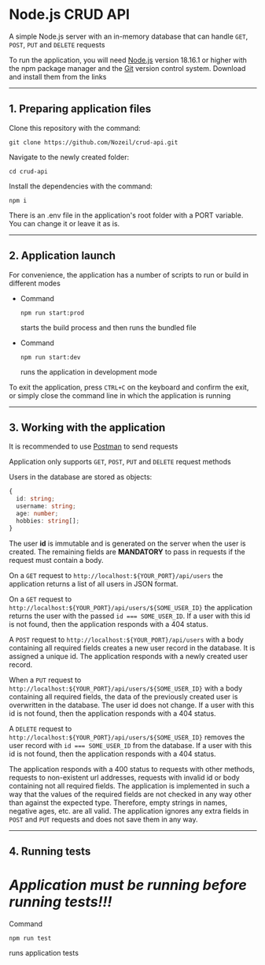 # Node.js CRUD API

A simple Node.js server with an in-memory database that can handle `GET`, `POST`, `PUT` and `DELETE` requests

To run the application, you will need [Node.js](https://nodejs.org/en/download/) version 18.16.1 or higher with the npm package manager and the [Git](https://git-scm.com/downloads) version control system. Download and install them from the links

---

## 1. Preparing application files

Clone this repository with the command:

```
git clone https://github.com/Nozeil/crud-api.git
```

Navigate to the newly created folder:

```
cd crud-api
```

Install the dependencies with the command:

```
npm i
```

There is an .env file in the application's root folder with a PORT variable. You can change it or leave it as is.

---

## 2. Application launch

For convenience, the application has a number of scripts to run or build in different modes

- Сommand

  ```
  npm run start:prod
  ```

  starts the build process and then runs the bundled file

- Command

  ```
  npm run start:dev
  ```

  runs the application in development mode

To exit the application, press `CTRL+C` on the keyboard and confirm the exit, or simply close the command line in which the application is running

---

## 3. Working with the application

It is recommended to use [Postman](https://www.postman.com/) to send requests

Application only supports `GET`, `POST`, `PUT` and `DELETE` request methods

Users in the database are stored as objects:

```ts
{
  id: string;
  username: string;
  age: number;
  hobbies: string[];
}
```

The user **id** is immutable and is generated on the server when the user is created. The remaining fields are **MANDATORY** to pass in requests if the request must contain a body.

On a `GET` request to `http://localhost:${YOUR_PORT}/api/users` the application returns a list of all users in JSON format.

On a `GET` request to `http://localhost:${YOUR_PORT}/api/users/${SOME_USER_ID}` the application returns the user with the passed `id === SOME_USER_ID`. If a user with this id is not found, then the application responds with a 404 status.

A `POST` request to `http://localhost:${YOUR_PORT}/api/users` with a body containing all required fields creates a new user record in the database. It is assigned a unique id. The application responds with a newly created user record.

When a `PUT` request to `http://localhost:${YOUR_PORT}/api/users/${SOME_USER_ID}` with a body containing all required fields, the data of the previously created user is overwritten in the database. The user id does not change. If a user with this id is not found, then the application responds with a 404 status.

A `DELETE` request to `http://localhost:${YOUR_PORT}/api/users/${SOME_USER_ID}` removes the user record with `id === SOME_USER_ID` from the database. If a user with this id is not found, then the application responds with a 404 status.

The application responds with a 400 status to requests with other methods, requests to non-existent url addresses, requests with invalid id or body containing not all required fields. The application is implemented in such a way that the values of the required fields are not checked in any way other than against the expected type. Therefore, empty strings in names, negative ages, etc. are all valid. The application ignores any extra fields in `POST` and `PUT` requests and does not save them in any way.

---

## 4. Running tests

# **_Application must be running before running tests!!!_**

Command

```
npm run test
```

runs application tests
